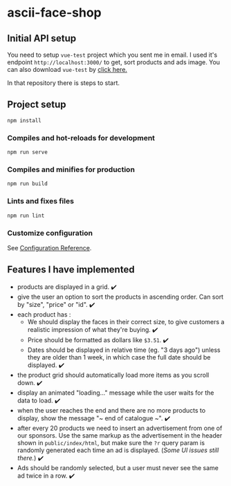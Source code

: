 # ascii-face-shop

## Initial API setup
You need to setup `vue-test` project which you sent me in email. I used it's endpoint `http://localhost:3000/` to get, sort products and ads image.
You can also download `vue-test` by [click here.](https://github.com/hrssatawara/ascii-face-shop/blob/main/vue-test.zip)

In that repository there is steps to start.

## Project setup
```
npm install
```

### Compiles and hot-reloads for development
```
npm run serve
```

### Compiles and minifies for production
```
npm run build
```

### Lints and fixes files
```
npm run lint
```

### Customize configuration
See [Configuration Reference](https://cli.vuejs.org/config/).

Features I have implemented
----

- products are displayed in a grid. :heavy_check_mark:
- give the user an option to sort the products in ascending order. Can sort by "size", "price" or "id". :heavy_check_mark:
- each product has :
  - We should display the faces in their correct size, to give customers a realistic impression of what they're buying. :heavy_check_mark:
  - Price should be formatted as dollars like `$3.51`. :heavy_check_mark:
  - Dates should be displayed in relative time (eg. "3 days ago") unless they are older than 1 week, in which case the full date should be displayed. :heavy_check_mark:
- the product grid should automatically load more items as you scroll down. :heavy_check_mark:
- display an animated "loading..." message while the user waits for the data to load. :heavy_check_mark:
- when the user reaches the end and there are no more products to display, show the message "~ end of catalogue ~". :heavy_check_mark:
- after every 20 products we need to insert an advertisement from one of our sponsors. Use the same markup as the advertisement in the header shown in `public/index/html`, but make sure the `?r` query param is randomly generated each time an ad is displayed. (_Some UI issues still there._) :heavy_check_mark:
- Ads should be randomly selected, but a user must never see the same ad twice in a row. :heavy_check_mark: